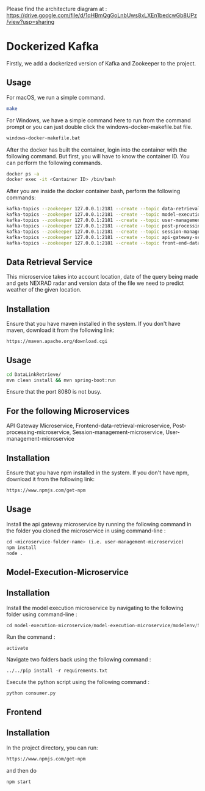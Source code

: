 Please find the architecture diagram at : https://drive.google.com/file/d/1qHBmQgGoLnbUws8xLXEn1bedcwGb8UPz/view?usp=sharing

# Dockerized Kafka

Firstly, we add a dockerized version of Kafka and Zookeeper to the project. 

## Usage

For macOS, we run a simple command.

```bash
make
```

For Windows, we have a simple command here to run from the command prompt or you can just double click the windows-docker-makefile.bat file.

```bash
windows-docker-makefile.bat
```

After the docker has built the container, login into the container with the following command. But first, you will have to know the container ID. You can perform the following commands. 

```bash
docker ps -a
docker exec -it <Container ID> /bin/bash
```

After you are inside the docker container bash, perform the following commands:

```bash
kafka-topics --zookeeper 127.0.0.1:2181 --create --topic data-retrieval-service --partitions 1 --replication-factor 1
kafka-topics --zookeeper 127.0.0.1:2181 --create --topic model-execution-service --partitions 1 --replication-factor 1
kafka-topics --zookeeper 127.0.0.1:2181 --create --topic user-management-service --partitions 1 --replication-factor 1
kafka-topics --zookeeper 127.0.0.1:2181 --create --topic post-processing-service --partitions 1 --replication-factor 1
kafka-topics --zookeeper 127.0.0.1:2181 --create --topic session-management-service --partitions 1 --replication-factor 1
kafka-topics --zookeeper 127.0.0.1:2181 --create --topic api-gateway-service --partitions 1 --replication-factor 1
kafka-topics --zookeeper 127.0.0.1:2181 --create --topic front-end-data-retrieval-service --partitions 1 --replication-factor 1

```

## Data Retrieval Service

This microservice takes into account location, date of the query being made and gets NEXRAD radar and version data of the file we need to predict weather of the given location.

## Installation

Ensure that you have maven installed in the system. If you don't have maven, download it from the following link:

```bash
https://maven.apache.org/download.cgi
```

## Usage

```bash
cd DataLinkRetrieve/
mvn clean install && mvn spring-boot:run 
```

Ensure that the port 8080 is not busy.

## For the following Microservices

API Gateway Microservice, Frontend-data-retrieval-microservice, Post-processing-microservice, Session-management-microservice, User-management-microservice

## Installation

Ensure that you have npm installed in the system. If you don't have npm, download it from the following link:

```bash
https://www.npmjs.com/get-npm
```

## Usage

Install the api gateway microservice by running the following command in the folder you cloned the microservice in using command-line : 

```python
cd <microservice-folder-name> (i.e. user-management-microservice)
npm install
node .
```

## Model-Execution-Microservice

## Installation

Install the model execution microservice by navigating to the following folder using command-line : 

```python
cd model-execution-microservice/model-execution-microservice/modelenv/Scripts
```

Run the command :
```
activate
```
Navigate two folders back using the following command :
```
../../pip install -r requirements.txt
```
Execute the python script using the following command :
```
python consumer.py
```

## Frontend

## Installation

In the project directory, you can run:

```bash
https://www.npmjs.com/get-npm
```

and then do

```bash
npm start
```